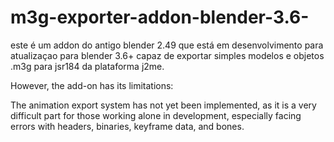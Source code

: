 # m3g-exporter-addon-blender-3.6-
este é um addon do antigo blender 2.49 que está em desenvolvimento para atualizaçao para blender 3.6+ capaz de exportar simples modelos e objetos .m3g para jsr184 da plataforma j2me.

However, the add-on has its limitations:

The animation export system has not yet been implemented, as it is a very difficult part for those working alone in development, especially facing errors with headers, binaries, keyframe data, and bones.
